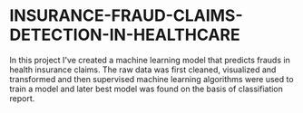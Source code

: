 # INSURANCE-FRAUD-CLAIMS-DETECTION-IN-HEALTHCARE
In this project I've created a machine learning model that predicts frauds in health insurance claims.
The raw data was first cleaned, visualized and transformed and then supervised machine learning algorithms were used to train a model and later best model was found on the basis of classifiation report.

